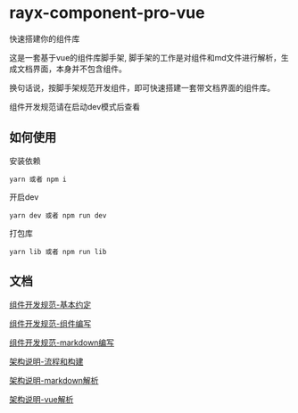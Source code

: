 # rayx-component-pro-vue 
快速搭建你的组件库

这是一套基于vue的组件库脚手架, 脚手架的工作是对组件和md文件进行解析，生成文档界面，本身并不包含组件。

换句话说，按脚手架规范开发组件，即可快速搭建一套带文档界面的组件库。

组件开发规范请在启动dev模式后查看

## 如何使用

安装依赖
```
yarn 或者 npm i
```

开启dev
```
yarn dev 或者 npm run dev
```

打包库
```
yarn lib 或者 npm run lib
```

## 文档

[组件开发规范-基本约定](./src/views/development/base/base.md)

[组件开发规范-组件编写](./src/views/development/component/base.md)

[组件开发规范-markdown编写](./src/views/development/md/base.md)

[架构说明-流程和构建](./src/views/architecture/base/base.md)

[架构说明-markdown解析](./src/views/architecture/md/base.md)

[架构说明-vue解析](./src/views/architecture/vue/base.md)



